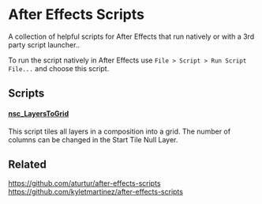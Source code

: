 # After Effects Scripts

A collection of helpful scripts for After Effects that run natively or with a 3rd party script launcher..

To run the script natively in After Effects use `File > Script > Run Script File...` and choose this script.

## Scripts

#### [nsc_LayersToGrid](/02_Scripts/Tiling/nsc_LayersToGrid.jsx)
This script tiles all layers in a composition into a grid. The number of columns can be changed in the Start Tile Null Layer.

## Related
https://github.com/aturtur/after-effects-scripts
https://github.com/kyletmartinez/after-effects-scripts
